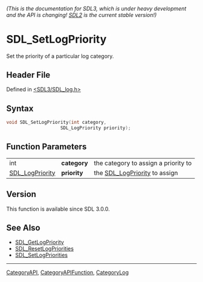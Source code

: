 ###### (This is the documentation for SDL3, which is under heavy development and the API is changing! [SDL2](https://wiki.libsdl.org/SDL2/) is the current stable version!)
# SDL_SetLogPriority

Set the priority of a particular log category.

## Header File

Defined in [<SDL3/SDL_log.h>](https://github.com/libsdl-org/SDL/blob/main/include/SDL3/SDL_log.h)

## Syntax

```c
void SDL_SetLogPriority(int category,
                    SDL_LogPriority priority);
```

## Function Parameters

|                                    |              |                                                  |
| ---------------------------------- | ------------ | ------------------------------------------------ |
| int                                | **category** | the category to assign a priority to             |
| [SDL_LogPriority](SDL_LogPriority) | **priority** | the [SDL_LogPriority](SDL_LogPriority) to assign |

## Version

This function is available since SDL 3.0.0.

## See Also

- [SDL_GetLogPriority](SDL_GetLogPriority)
- [SDL_ResetLogPriorities](SDL_ResetLogPriorities)
- [SDL_SetLogPriorities](SDL_SetLogPriorities)

----
[CategoryAPI](CategoryAPI), [CategoryAPIFunction](CategoryAPIFunction), [CategoryLog](CategoryLog)

